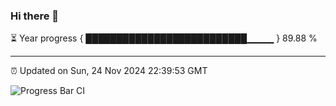 ### Hi there 👋

⏳ Year progress { ██████████████████████████▁▁▁▁ } 89.88 %

---

⏰ Updated on Sun, 24 Nov 2024 22:39:53 GMT

![Progress Bar CI](https://github.com/IshwaranRudhara/GIT-ACTION/workflows/Progress%20Bar%20CI/badge.svg)
